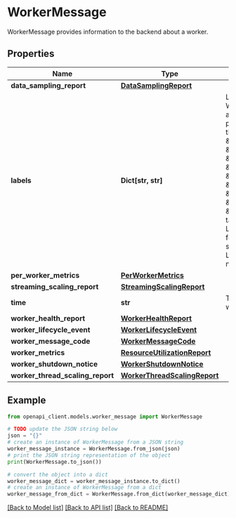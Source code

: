 # WorkerMessage

WorkerMessage provides information to the backend about a worker.

## Properties

Name | Type | Description | Notes
------------ | ------------- | ------------- | -------------
**data_sampling_report** | [**DataSamplingReport**](DataSamplingReport.md) |  | [optional] 
**labels** | **Dict[str, str]** | Labels are used to group WorkerMessages. For example, a worker_message about a particular container might have the labels: { \&quot;JOB_ID\&quot;: \&quot;2015-04-22\&quot;, \&quot;WORKER_ID\&quot;: \&quot;wordcount-vm-2015…\&quot; \&quot;CONTAINER_TYPE\&quot;: \&quot;worker\&quot;, \&quot;CONTAINER_ID\&quot;: \&quot;ac1234def\&quot;} Label tags typically correspond to Label enum values. However, for ease of development other strings can be used as tags. LABEL_UNSPECIFIED should not be used here. | [optional] 
**per_worker_metrics** | [**PerWorkerMetrics**](PerWorkerMetrics.md) |  | [optional] 
**streaming_scaling_report** | [**StreamingScalingReport**](StreamingScalingReport.md) |  | [optional] 
**time** | **str** | The timestamp of the worker_message. | [optional] 
**worker_health_report** | [**WorkerHealthReport**](WorkerHealthReport.md) |  | [optional] 
**worker_lifecycle_event** | [**WorkerLifecycleEvent**](WorkerLifecycleEvent.md) |  | [optional] 
**worker_message_code** | [**WorkerMessageCode**](WorkerMessageCode.md) |  | [optional] 
**worker_metrics** | [**ResourceUtilizationReport**](ResourceUtilizationReport.md) |  | [optional] 
**worker_shutdown_notice** | [**WorkerShutdownNotice**](WorkerShutdownNotice.md) |  | [optional] 
**worker_thread_scaling_report** | [**WorkerThreadScalingReport**](WorkerThreadScalingReport.md) |  | [optional] 

## Example

```python
from openapi_client.models.worker_message import WorkerMessage

# TODO update the JSON string below
json = "{}"
# create an instance of WorkerMessage from a JSON string
worker_message_instance = WorkerMessage.from_json(json)
# print the JSON string representation of the object
print(WorkerMessage.to_json())

# convert the object into a dict
worker_message_dict = worker_message_instance.to_dict()
# create an instance of WorkerMessage from a dict
worker_message_from_dict = WorkerMessage.from_dict(worker_message_dict)
```
[[Back to Model list]](../README.md#documentation-for-models) [[Back to API list]](../README.md#documentation-for-api-endpoints) [[Back to README]](../README.md)


